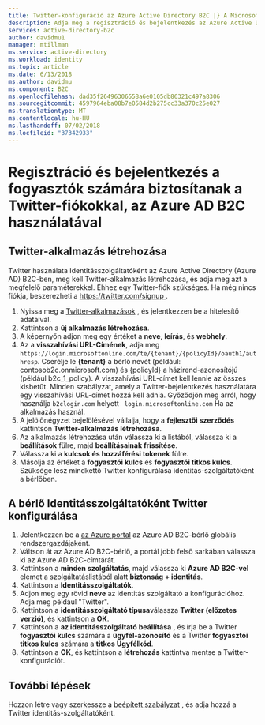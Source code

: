 ```yaml
---
title: Twitter-konfiguráció az Azure Active Directory B2C |} A Microsoft Docs
description: Adja meg a regisztráció és bejelentkezés az Azure Active Directory B2C által védett alkalmazások Twitter-fiókkal rendelkező ügyfelek számára.
services: active-directory-b2c
author: davidmu1
manager: mtillman
ms.service: active-directory
ms.workload: identity
ms.topic: article
ms.date: 6/13/2018
ms.author: davidmu
ms.component: B2C
ms.openlocfilehash: dad35f26496306558a6e0105db86321c497a8306
ms.sourcegitcommit: 4597964eba08b7e0584d2b275cc33a370c25e027
ms.translationtype: MT
ms.contentlocale: hu-HU
ms.lasthandoff: 07/02/2018
ms.locfileid: "37342933"
---
```

# <a name="provide-sign-up-and-sign-in-to-consumers-with-twitter-accounts-using-azure-ad-b2c"></a>Regisztráció és bejelentkezés a fogyasztók számára biztosítanak a Twitter-fiókokkal, az Azure AD B2C használatával

## <a name="create-a-twitter-application"></a>Twitter-alkalmazás létrehozása

Twitter használata Identitásszolgáltatóként az Azure Active Directory (Azure AD) B2C-ben, meg kell Twitter-alkalmazás létrehozása, és adja meg azt a megfelelő paraméterekkel. Ehhez egy Twitter-fiók szükséges. Ha még nincs fiókja, beszerezheti a [ https://twitter.com/signup ](https://twitter.com/signup).

1. Nyissa meg a [Twitter-alkalmazások](https://apps.twitter.com/) , és jelentkezzen be a hitelesítő adataival.
2. Kattintson a **új alkalmazás létrehozása**.
3. A képernyőn adjon meg egy értéket a **neve**, **leírás**, és **webhely**.
4. Az a **visszahívási URL-Címének**, adja meg `https://login.microsoftonline.com/te/{tenant}/{policyId}/oauth1/authresp`. Cserélje le **{tenant}** a bérlő nevét (például: contosob2c.onmicrosoft.com) és {policyId} a házirend-azonosítójú (például b2c_1_policy).  A visszahívási URL-címet kell lennie az összes kisbetűt. Minden szabályzat, amely a Twitter-bejelentkezés használatára egy visszahívási URL-címet hozzá kell adnia. Győződjön meg arról, hogy használja `b2clogin.com` helyett ` login.microsoftonline.com` Ha az alkalmazás használ.
5. A jelölőnégyzet bejelölésével vállalja, hogy a **fejlesztői szerződés** kattintson **Twitter-alkalmazás létrehozása**.
6. Az alkalmazás létrehozása után válassza ki a listából, válassza ki a **beállítások** fülre, majd **beállításainak frissítése**.
7. Válassza ki a **kulcsok és hozzáférési tokenek** fülre.
8. Másolja az értéket a **fogyasztói kulcs** és **fogyasztói titkos kulcs**. Szüksége lesz mindkettő Twitter konfigurálása identitás-szolgáltatóként a bérlőben.

## <a name="configure-twitter-as-an-identity-provider-in-your-tenant"></a>A bérlő Identitásszolgáltatóként Twitter konfigurálása

1. Jelentkezzen be a [az Azure portal](https://portal.azure.com/) az Azure AD B2C-bérlő globális rendszergazdájaként. 
2. Váltson át az Azure AD B2C-bérlő, a portál jobb felső sarkában válassza ki az Azure AD B2C-címtárát.
3. Kattintson a **minden szolgáltatás**, majd válassza ki **Azure AD B2C-vel** elemet a szolgáltatáslistából alatt **biztonság + identitás**.
4. Kattintson a **Identitásszolgáltatók**.
5. Adjon meg egy rövid **neve** az identitás szolgáltató a konfigurációhoz. Adja meg például "Twitter".
6. Kattintson a **identitásszolgáltató típusa**válassza **Twitter (előzetes verzió)**, és kattintson a **OK**.
7. Kattintson a **az identitásszolgáltató beállítása** , és írja be a Twitter **fogyasztói kulcs** számára a **ügyfél-azonosító** és a Twitter **fogyasztói titkos kulcs** számára a **titkos Ügyfélkód**.
8. Kattintson a **OK**, és kattintson a **létrehozás** kattintva mentse a Twitter-konfigurációt.

## <a name="next-steps"></a>További lépések

Hozzon létre vagy szerkessze a [beépített szabályzat](active-directory-b2c-reference-policies.md) , és adja hozzá a Twitter identitás-szolgáltatóként.